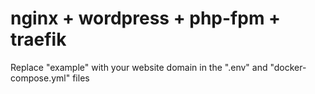# nginx + wordpress + php-fpm + traefik 
Replace "example" with your website domain in the ".env" and "docker-compose.yml" files